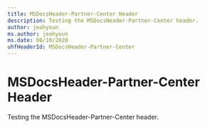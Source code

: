 ```yaml
---
title: MSDocsHeader-Partner-Center Header
description: Testing the MSDocsHeader-Partner-Center header.
author: jeahyoun
ms.author: jeahyoun
ms.date: 08/10/2020
uhfHeaderId: MSDocsHeader-Partner-Center
---
```


# MSDocsHeader-Partner-Center Header

Testing the MSDocsHeader-Partner-Center header.
